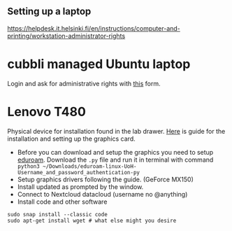 ## Setting up a laptop
https://helpdesk.it.helsinki.fi/en/instructions/computer-and-printing/workstation-administrator-rights

# cubbli managed Ubuntu laptop
Login and ask for administrative rights with [this](https://elomake.helsinki.fi/lomakkeet/42471/lomake.html) form.

# Lenovo T480
Physical device for installation found in the lab drawer.
[Here](https://download.lenovo.com/pccbbs/mobiles_pdf/thinkpad_p43s_p53s_ubuntu_installation_whitepaper_v1.0.pdf) is guide for the installation and setting up the graphics card.

- Before you can download and setup the graphics you need to setup [eduroam](cat.eduroam.org). Download the `.py` file and run it in terminal with command
``` python3 ~/Downloads/eduroam-linux-UoH-Username_and_password_authentication-py```
- Setup graphics drivers following the guide. (GeForce MX150)
- Install updated as prompted by the window. 
- Connect to Nextcloud datacloud (username no @anything)
- Install code and other software
```
sudo snap install --classic code
sudo apt-get install wget # what else might you desire
```


